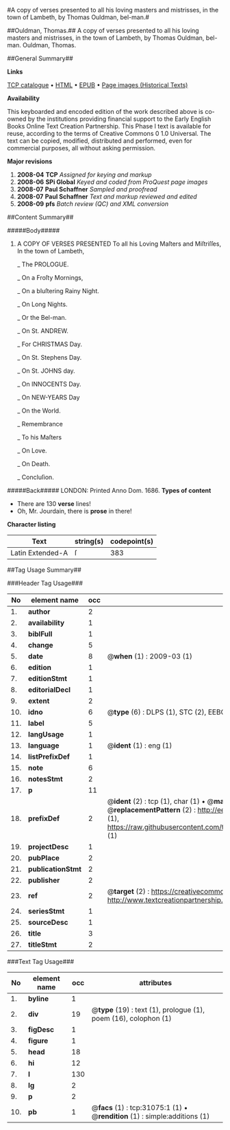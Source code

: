 #A copy of verses presented to all his loving masters and mistrisses, in the town of Lambeth, by Thomas Ouldman, bel-man.#

##Ouldman, Thomas.##
A copy of verses presented to all his loving masters and mistrisses, in the town of Lambeth, by Thomas Ouldman, bel-man.
Ouldman, Thomas.

##General Summary##

**Links**

[TCP catalogue](http://www.ota.ox.ac.uk/tcp/)  • 
[HTML](http://tei.it.ox.ac.uk/tcp/Texts-HTML/free/A53/A53558.html)  • 
[EPUB](http://tei.it.ox.ac.uk/tcp/Texts-EPUB/free/A53/A53558.epub) • 
[Page images (Historical Texts)](https://data.historicaltexts.jisc.ac.uk/view?pubId=eebo-99826670e&pageId=eebo-99826670e-31075-1)

**Availability**

This keyboarded and encoded edition of the
	       work described above is co-owned by the institutions
	       providing financial support to the Early English Books
	       Online Text Creation Partnership. This Phase I text is
	       available for reuse, according to the terms of Creative
	       Commons 0 1.0 Universal. The text can be copied,
	       modified, distributed and performed, even for
	       commercial purposes, all without asking permission.

**Major revisions**

1. __2008-04__ __TCP__ *Assigned for keying and markup*
1. __2008-06__ __SPi Global__ *Keyed and coded from ProQuest page images*
1. __2008-07__ __Paul Schaffner__ *Sampled and proofread*
1. __2008-07__ __Paul Schaffner__ *Text and markup reviewed and edited*
1. __2008-09__ __pfs__ *Batch review (QC) and XML conversion*

##Content Summary##

#####Body#####

1. A COPY OF VERSES PRESENTED To all his Loving Maſters and Miſtriſſes, In the town of Lambeth,

    _ The PROLOGUE.

    _ On a Froſty Mornings,

    _ On a bluſtering Rainy Night.

    _ On Long Nights.

    _ Or the Bel-man.

    _ On St. ANDREW.

    _ For CHRISTMAS Day.

    _ On St. Stephens Day.

    _ On St. JOHNS day.

    _ On INNOCENTS Day.

    _ On NEW-YEARS Day

    _ On the World.

    _ Remembrance

    _ To his Maſters

    _ On Love.

    _ On Death.

    _ Concluſion.

#####Back#####
LONDON: Printed Anno Dom. 1686.
**Types of content**

  * There are 130 **verse** lines!
  * Oh, Mr. Jourdain, there is **prose** in there!

**Character listing**


|Text|string(s)|codepoint(s)|
|---|---|---|
|Latin Extended-A|ſ|383|

##Tag Usage Summary##

###Header Tag Usage###

|No|element name|occ|attributes|
|---|---|---|---|
|1.|__author__|2||
|2.|__availability__|1||
|3.|__biblFull__|1||
|4.|__change__|5||
|5.|__date__|8| @__when__ (1) : 2009-03 (1)|
|6.|__edition__|1||
|7.|__editionStmt__|1||
|8.|__editorialDecl__|1||
|9.|__extent__|2||
|10.|__idno__|6| @__type__ (6) : DLPS (1), STC (2), EEBO-CITATION (1), PROQUEST (1), VID (1)|
|11.|__label__|5||
|12.|__langUsage__|1||
|13.|__language__|1| @__ident__ (1) : eng (1)|
|14.|__listPrefixDef__|1||
|15.|__note__|6||
|16.|__notesStmt__|2||
|17.|__p__|11||
|18.|__prefixDef__|2| @__ident__ (2) : tcp (1), char (1)  •  @__matchPattern__ (2) : ([0-9\-]+):([0-9IVX]+) (1), (.+) (1)  •  @__replacementPattern__ (2) : http://eebo.chadwyck.com/downloadtiff?vid=$1&page=$2 (1), https://raw.githubusercontent.com/textcreationpartnership/Texts/master/tcpchars.xml#$1 (1)|
|19.|__projectDesc__|1||
|20.|__pubPlace__|2||
|21.|__publicationStmt__|2||
|22.|__publisher__|2||
|23.|__ref__|2| @__target__ (2) : https://creativecommons.org/publicdomain/zero/1.0/ (1), http://www.textcreationpartnership.org/docs/. (1)|
|24.|__seriesStmt__|1||
|25.|__sourceDesc__|1||
|26.|__title__|3||
|27.|__titleStmt__|2||


###Text Tag Usage###

|No|element name|occ|attributes|
|---|---|---|---|
|1.|__byline__|1||
|2.|__div__|19| @__type__ (19) : text (1), prologue (1), poem (16), colophon (1)|
|3.|__figDesc__|1||
|4.|__figure__|1||
|5.|__head__|18||
|6.|__hi__|12||
|7.|__l__|130||
|8.|__lg__|2||
|9.|__p__|2||
|10.|__pb__|1| @__facs__ (1) : tcp:31075:1 (1)  •  @__rendition__ (1) : simple:additions (1)|
